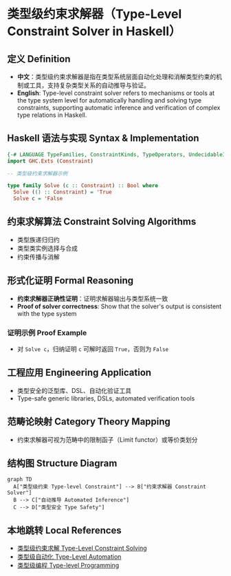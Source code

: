 # 类型级约束求解器（Type-Level Constraint Solver in Haskell）

## 定义 Definition

- **中文**：类型级约束求解器是指在类型系统层面自动化处理和消解类型约束的机制或工具，支持复杂类型关系的自动推导与验证。
- **English**: Type-level constraint solver refers to mechanisms or tools at the type system level for automatically handling and solving type constraints, supporting automatic inference and verification of complex type relations in Haskell.

## Haskell 语法与实现 Syntax & Implementation

```haskell
{-# LANGUAGE TypeFamilies, ConstraintKinds, TypeOperators, UndecidableInstances #-}
import GHC.Exts (Constraint)

-- 类型级约束求解器示例

type family Solve (c :: Constraint) :: Bool where
  Solve (() :: Constraint) = 'True
  Solve c = 'False
```

## 约束求解算法 Constraint Solving Algorithms

- 类型族递归归约
- 类型类实例选择与合成
- 约束传播与消解

## 形式化证明 Formal Reasoning

- **约束求解器正确性证明**：证明求解器输出与类型系统一致
- **Proof of solver correctness**: Show that the solver's output is consistent with the type system

### 证明示例 Proof Example

- 对 `Solve c`，归纳证明 `c` 可解时返回 `True`，否则为 `False`

## 工程应用 Engineering Application

- 类型安全的泛型库、DSL、自动化验证工具
- Type-safe generic libraries, DSLs, automated verification tools

## 范畴论映射 Category Theory Mapping

- 约束求解器可视为范畴中的限制函子（Limit functor）或等价类划分

## 结构图 Structure Diagram

```mermaid
graph TD
  A["类型级约束 Type-level Constraint"] --> B["约束求解器 Constraint Solver"]
  B --> C["自动推导 Automated Inference"]
  C --> D["类型安全 Type Safety"]
```

## 本地跳转 Local References

- [类型级约束求解 Type-Level Constraint Solving](../22-Type-Level-Constraint-Solving/01-Type-Level-Constraint-Solving-in-Haskell.md)
- [类型级自动化 Type-Level Automation](../27-Type-Level-Automation/01-Type-Level-Automation-in-Haskell.md)
- [类型级编程 Type-level Programming](../12-Type-Level-Programming/01-Type-Level-Programming-in-Haskell.md)
